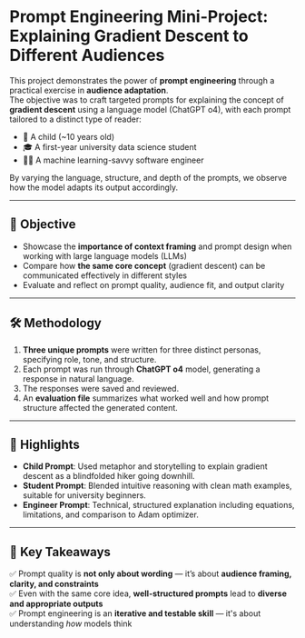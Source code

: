 # Prompt Engineering Mini-Project: Explaining Gradient Descent to Different Audiences

This project demonstrates the power of **prompt engineering** through a practical exercise in **audience adaptation**.  
The objective was to craft targeted prompts for explaining the concept of **gradient descent** using a language model (ChatGPT o4), with each prompt tailored to a distinct type of reader:

- 🧒 A child (~10 years old)
- 🎓 A first-year university data science student
- 👨‍💻 A machine learning-savvy software engineer

By varying the language, structure, and depth of the prompts, we observe how the model adapts its output accordingly.

---

## 🎯 Objective

- Showcase the **importance of context framing** and prompt design when working with large language models (LLMs)
- Compare how **the same core concept** (gradient descent) can be communicated effectively in different styles
- Evaluate and reflect on prompt quality, audience fit, and output clarity

---

## 🛠️ Methodology

1. **Three unique prompts** were written for three distinct personas, specifying role, tone, and structure.
2. Each prompt was run through **ChatGPT o4** model, generating a response in natural language.
3. The responses were saved and reviewed.
4. An **evaluation file** summarizes what worked well and how prompt structure affected the generated content.

---

## 🧪 Highlights

- **Child Prompt**: Used metaphor and storytelling to explain gradient descent as a blindfolded hiker going downhill.
- **Student Prompt**: Blended intuitive reasoning with clean math examples, suitable for university beginners.
- **Engineer Prompt**: Technical, structured explanation including equations, limitations, and comparison to Adam optimizer.

---

## 📌 Key Takeaways

✅ Prompt quality is **not only about wording** — it’s about **audience framing, clarity, and constraints**  
✅ Even with the same core idea, **well-structured prompts** lead to **diverse and appropriate outputs**  
✅ Prompt engineering is an **iterative and testable skill** — it's about understanding *how* models think

